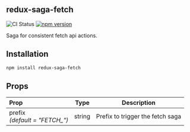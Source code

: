 ## redux-saga-fetch

![CI Status](https://img.shields.io/github/workflow/status/clarktozer/redux-saga-fetch/Build%20&%20Test)
[![npm version](https://img.shields.io/npm/v/redux-saga-fetch.svg)](https://www.npmjs.com/package/redux-saga-fetch)

Saga for consistent fetch api actions.

## Installation

```bash
npm install redux-saga-fetch
```

## Props

| Prop                               |  Type  |           Description            |
| :--------------------------------- | :----: | :------------------------------: |
| prefix<br/>_(default = "FETCH\_")_ | string | Prefix to trigger the fetch saga |
